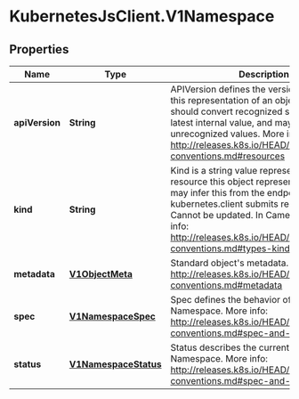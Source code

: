 # KubernetesJsClient.V1Namespace

## Properties
Name | Type | Description | Notes
------------ | ------------- | ------------- | -------------
**apiVersion** | **String** | APIVersion defines the versioned schema of this representation of an object. Servers should convert recognized schemas to the latest internal value, and may reject unrecognized values. More info: http://releases.k8s.io/HEAD/docs/devel/api-conventions.md#resources | [optional] 
**kind** | **String** | Kind is a string value representing the REST resource this object represents. Servers may infer this from the endpoint the kubernetes.client submits requests to. Cannot be updated. In CamelCase. More info: http://releases.k8s.io/HEAD/docs/devel/api-conventions.md#types-kinds | [optional] 
**metadata** | [**V1ObjectMeta**](V1ObjectMeta.md) | Standard object&#39;s metadata. More info: http://releases.k8s.io/HEAD/docs/devel/api-conventions.md#metadata | [optional] 
**spec** | [**V1NamespaceSpec**](V1NamespaceSpec.md) | Spec defines the behavior of the Namespace. More info: http://releases.k8s.io/HEAD/docs/devel/api-conventions.md#spec-and-status | [optional] 
**status** | [**V1NamespaceStatus**](V1NamespaceStatus.md) | Status describes the current status of a Namespace. More info: http://releases.k8s.io/HEAD/docs/devel/api-conventions.md#spec-and-status | [optional] 


